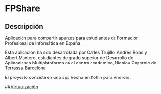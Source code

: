 # FPShare

## Descripción

Aplicación para compartir apuntes para estudiantes de Formación Profesional de informática en España.

Esta aplicación ha sido desarrollada por Carles Trujillo, Andrés Rojas y Albert Montero, estudiantes de grado superior de Desarrollo de Aplicaciones Multiplataforma en el centro academico, Nicolau Copernic de Terrassa, Barcelona.

El proyecto consiste en una app hecha en Kotlin para Android.

##[Virtualización](https://htmlpreview.github.io/?https://github.com/andresrojasalzate/portafolio/blob/main/Modulos/M01SistemaInformaticos/UF1/Practica-Virtualizaci%C3%B3n/RespostesPrcticaVirtualitzaci.html)
